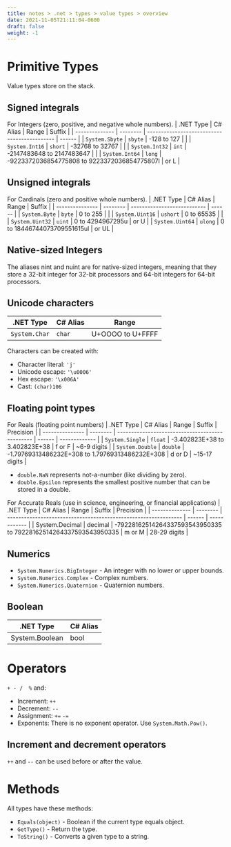 ```yaml
---
title: notes > .net > types > value types > overview
date: 2021-11-05T21:11:04-0600
draft: false
weight: -1
---
```

# Primitive Types
Value types store on the stack.

## Signed integrals
For Integers (zero, positive, and negative whole numbers).
| .NET Type      | C# Alias | Range                                        | Suffix |
| -------------- | -------- | -------------------------------------------- | ------ |
| `System.Sbyte` | `sbyte`  | -128 to 127                                  |        |
| `System.Int16` | `short`  | -32768 to 32767                              |        |
| `System.Int32` | `int`    | -2147483648 to 2147483647                    |        |
| `System.Int64` | `long`   | -9223372036854775808 to 9223372036854775807l | or L   |

## Unsigned integrals
For Cardinals (zero and positive whole numbers).
| .NET Type       | C# Alias | Range                       | Suffix |
| --------------- | -------- | --------------------------- | ------ |
| `System.Byte`   | `byte`   | 0 to 255                    |        |
| `System.Uint16` | `ushort` | 0 to 65535                  |        |
| `System.Uint32` | `uint`   | 0 to 4294967295u            | or U   |
| `System.Uint64` | `ulong`  | 0 to 18446744073709551615ul | or UL  |

## Native-sized Integers
The aliases nint and nuint are for native-sized integers, meaning that they store a 32-bit integer for 32-bit processors and 64-bit integers for 64-bit processors.

## Unicode characters
| .NET Type     | C# Alias | Range            |
| ------------- | -------- | ---------------- |
| `System.Char` | `char`   | U+OOOO to U+FFFF |

Characters can be created with:
- Character literal: `'j'`
- Unicode escape: `'\u0006'`
- Hex escape: `'\x006A'`
- Cast: `(char)106`

## Floating point types
For Reals (floating point numbers)
| .NET Type       | C# Alias | Range                                           | Suffix | Precision     |
| --------------- | -------- | ----------------------------------------------- | ------ | ------------- |
| `System.Single` | `float`  | -3.402823E+38 to 3.402823E+38                   | f or F | ~6-9 digits   |
| `System.Double` | `double` | -1.79769313486232E+308 to 1.79769313486232E+308 | d or D | ~15-17 digits |

- `double.NaN` represents not-a-number (like dividing by zero).
- `double.Epsilon` represents the smallest positive number that can be stored in a double.

For Accurate Reals (use in science, engineering, or financial applications)
| .NET Type      | C# Alias | Range                                                           | Suffix | Precision    |
| -------------- | -------- | --------------------------------------------------------------- | ------ | ------------ |
| System.Decimal | decimal  | -79228162514264337593543950335 to 79228162514264337593543950335 | m or M | 28-29 digits |

## Numerics
- `System.Numerics.BigInteger` - An integer with no lower or upper bounds. 
- `System.Numerics.Complex` - Complex numbers.
- `System.Numerics.Quaternion` - Quaternion numbers.

## Boolean
| .NET Type      | C# Alias |
| -------------- | -------- |
| System.Boolean | bool     |

# Operators
`+ - /  %` and:
- Increment: `++`
- Decrement: `--`
- Assignment: `+=` `-=`
- Exponents: There is no exponent operator. Use `System.Math.Pow()`.

## Increment and decrement operators
`++` and `--` can be used before or after the value.

# Methods
All types have these methods:
- `Equals(object)` - Boolean if the current type equals object.
- `GetType()` - Return the type.
- `ToString()` - Converts a given type to a string.
